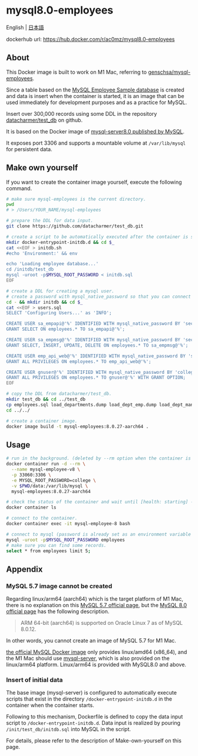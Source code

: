 # mysql8.0-employees

English | [日本語](./README_jp.md)

dockerhub url: https://hub.docker.com/r/ac0mz/mysql8.0-employees

## About
This Docker image is built to work on M1 Mac, referring to [genschsa/mysql-employees](https://hub.docker.com/r/genschsa/mysql-employees).

Since a table based on the [MySQL Employee Sample database](https://dev.mysql.com/doc/employee/en/) is created and data is insert when the container is started, it is an image that can be used immediately for development purposes and as a practice for MySQL. 

Insert over 300,000 records using some DDL in the repository [datacharmer/test_db](https://github.com/datacharmer/test_db) on github.

It is based on the Docker image of [mysql-server8.0 published by MySQL](https://hub.docker.com/r/mysql/mysql-server).

It exposes port 3306 and supports a mountable volume at `/var/lib/mysql` for persistent data.


## Make own yourself
If you want to create the container image yourself, execute the following command.

```sh
# make sure mysql-employees is the current directory.
pwd
# > /Users/YOUR_NAME/mysql-employees

# prepare the DDL for data input.
git clone https://github.com/datacharmer/test_db.git

# create a script to be automatically executed after the container is started.
mkdir docker-entrypoint-initdb.d && cd $_
cat <<EOF > initdb.sh
#echo 'Environment:' && env

echo 'Loading employee database...'
cd /initdb/test_db
mysql -uroot -p$MYSQL_ROOT_PASSWORD < initdb.sql
EOF

# create a DDL for creating a mysql user.
# create a password with mysql_native_password so that you can connect from an external client.
cd - && mkdir initdb && cd $_
cat <<EOF > users.sql
SELECT 'Configuring Users...' as 'INFO';

CREATE USER sa_empapi@'%' IDENTIFIED WITH mysql_native_password BY 'secr3T#1';
GRANT SELECT ON employees.* TO sa_empapi@'%';

CREATE USER sa_empmsg@'%' IDENTIFIED WITH mysql_native_password BY 'secr3T#1';
GRANT SELECT, INSERT, UPDATE, DELETE ON employees.* TO sa_empmsg@'%';

CREATE USER emp_api_web@'%' IDENTIFIED WITH mysql_native_password BY 'secr3T#1';
GRANT ALL PRIVILEGES ON employees.* TO emp_api_web@'%';

CREATE USER gnuser@'%' IDENTIFIED WITH mysql_native_password BY 'college';
GRANT ALL PRIVILEGES ON employees.* TO gnuser@'%' WITH GRANT OPTION;
EOF

# copy the DDL from datacharmer/test_db.
mkdir test_db && cd ../test_db
cp employees.sql load_departments.dump load_dept_emp.dump load_dept_manager.dump load_employees.dump load_salaries1.dump load_salaries2.dump load_salaries3.dump load_titles.dump objects.sql show_elapsed.sql sql_test.sh test_employees_md5.sql test_employees_sha.sql ../initdb/test_db
cd ../../

# create a container image.
docker image build -t mysql-employees:8.0.27-aarch64 .
```


## Usage
```sh
# run in the background. (deleted by --rm option when the container is stopped.)
docker container run -d --rm \
  --name mysql-employee-v8 \
  -p 33060:3306 \
  -e MYSQL_ROOT_PASSWORD=college \
  -v $PWD/data:/var/lib/mysql \
  mysql-employees:8.0.27-aarch64

# check the status of the container and wait until [health: starting] -> [healthy].
docker container ls

# connect to the container.
docker container exec -it mysql-employee-8 bash

# connect to mysql (password is already set as an environment variable when starting the container).
mysql -uroot -p$MYSQL_ROOT_PASSWORD employees
# make sure you can find some records.
select * from employees limit 5;
```


## Appendix

### MySQL 5.7 image cannot be created
Regarding linux/arm64 (aarch64) which is the target platform of M1 Mac, there is no explanation on this [MySQL 5.7 official page](https://dev.mysql.com/doc/refman/5.7/en/linux-installation-yum-repo.html), but the [MySQL 8.0 official page](https://dev.mysql.com/doc/refman/8.0/en/linux-installation-yum-repo.html) has the following description.

>ARM 64-bit (aarch64) is supported on Oracle Linux 7 as of MySQL 8.0.12.

In other words, you cannot create an image of MySQL 5.7 for M1 Mac.

[the official MySQL Docker image](https://hub.docker.com/_/mysql/) only provides linux/amd64 (x86_64), and the M1 Mac should use [mysql-server](https://hub.docker.com/r/mysql/mysql-server), which is also provided on the linux/arm64 platform. Linux/arm64 is provided with MySQL8.0 and above.


### Insert of initial data
The base image (mysql-server) is configured to automatically execute scripts that exist in the directory `/docker-entrypoint-initdb.d` in the container when the container starts.

Following to this mechanism, Dockerfile is defined to copy the data input script to `/docker-entrypoint-initdb.d`.
Data input is realized by pouring `/init/test_db/initdb.sql` into MySQL in the script.

For details, please refer to the description of Make-own-yourself on this page.
